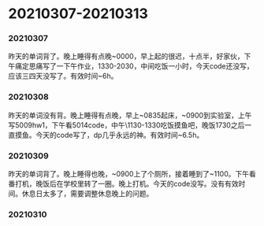 # 20210307-20210313

### 20210307

昨天的单词背了。晚上睡得有点晚\~0000，早上起的很迟，十点半，好家伙，下午痛定思痛写了一下午作业，1330-2030，中间吃饭一小时，今天code还没写，应该三四天没写了。有效时间\~6h。

### 20210308

昨天的单词没有背。晚上睡得有点晚，早上\~0835起床，\~0900到实验室，上午写5009hw1，下午看5014code，中午\1130-1330吃饭摸鱼吧，晚饭1730之后一直摸鱼。今天的code写了，dp几乎永远的神。有效时间\~6.5h。

### 20210309

昨天的单词背了。晚上睡得也晚，\~0900上了个厕所，接着睡到了\~1100。下午看番打机，晚饭后在学校里转了一圈。晚上打机。今天的code没写。没有有效时间。休息日太多了，需要调整休息晚上的问题。

### 20210310


